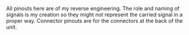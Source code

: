 All pinouts here are of my reverse engineering. The role and naming of signals is my creation so they might not represent the carried signal in a proper way.
Connector pinouts are for the connectors at the back of the unit.
